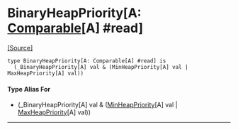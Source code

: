 # BinaryHeapPriority\[A: [Comparable](builtin-Comparable.md)\[A\] #read\]
<span class="source-link">[[Source]](src/collections/heap.md#L131)</span>
```pony
type BinaryHeapPriority[A: Comparable[A] #read] is
  (_BinaryHeapPriority[A] val & (MinHeapPriority[A] val | MaxHeapPriority[A] val))
```

#### Type Alias For

* (_BinaryHeapPriority[A] val & ([MinHeapPriority](collections-MinHeapPriority.md)\[A\] val | [MaxHeapPriority](collections-MaxHeapPriority.md)\[A\] val))

---

